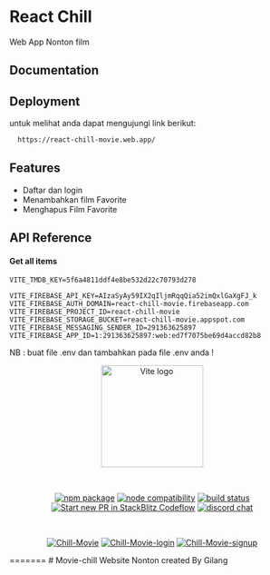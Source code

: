 
# React Chill

Web App Nonton film


## Documentation

## Deployment

untuk melihat anda dapat mengujungi link berikut:

```bash
  https://react-chill-movie.web.app/
```


## Features

- Daftar dan login
- Menambahkan film Favorite
- Menghapus Film Favorite



## API Reference

#### Get all items

```http
VITE_TMDB_KEY=5f6a4811ddf4e8be532d22c70793d278

VITE_FIREBASE_API_KEY=AIzaSyAy59IX2qIljmRqqQia52imQxlGaXgFJ_k
VITE_FIREBASE_AUTH_DOMAIN=react-chill-movie.firebaseapp.com
VITE_FIREBASE_PROJECT_ID=react-chill-movie
VITE_FIREBASE_STORAGE_BUCKET=react-chill-movie.appspot.com
VITE_FIREBASE_MESSAGING_SENDER_ID=291363625897
VITE_FIREBASE_APP_ID=1:291363625897:web:ed7f7075be69d4accd82b8
```
NB : buat file .env dan tambahkan pada file .env anda !



<p align="center">
  <a href="https://vitejs.dev" target="_blank" rel="noopener noreferrer">
    <img width="180" src="https://vitejs.dev/logo.svg" alt="Vite logo">
  </a>
</p>
<br/>
<p align="center">
  <a href="https://npmjs.com/package/vite"><img src="https://img.shields.io/npm/v/vite.svg" alt="npm package"></a>
  <a href="https://nodejs.org/en/about/previous-releases"><img src="https://img.shields.io/node/v/vite.svg" alt="node compatibility"></a>
  <a href="https://github.com/vitejs/vite/actions/workflows/ci.yml"><img src="https://github.com/vitejs/vite/actions/workflows/ci.yml/badge.svg?branch=main" alt="build status"></a>
  <a href="https://pr.new/vitejs/vite"><img src="https://developer.stackblitz.com/img/start_pr_dark_small.svg" alt="Start new PR in StackBlitz Codeflow"></a>
  <a href="https://chat.vitejs.dev"><img src="https://img.shields.io/badge/chat-discord-blue?style=flat&logo=discord" alt="discord chat"></a>
</p>
<br/>

<p align="center">
  <a href="https://ibb.co.com/y80k6td"><img src="https://i.ibb.co.com/JznpvVm/Chill-Movie.png" alt="Chill-Movie" border="0"></a>
<a href="https://ibb.co.com/c8BSkmG"><img src="https://i.ibb.co.com/DMJHzqx/Chill-Movie-login.png" alt="Chill-Movie-login" border="0"></a>
<a href="https://ibb.co.com/p0kQ5L2"><img src="https://i.ibb.co.com/zntFD4s/Chill-Movie-signup.png" alt="Chill-Movie-signup" border="0"></a>
</p>
=======
# Movie-chill
Website Nonton
created By Gilang
